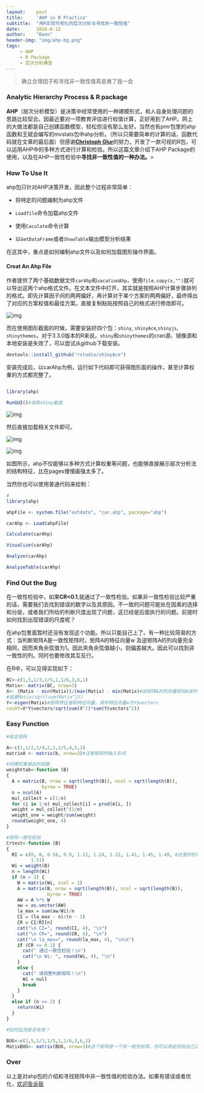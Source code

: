 ```yaml
---
layout:    post
title:     'AHP in R Practice'
subtitle:  "用R实现可视化的层次分析与寻找非一致性值"
date:      2016-6-12
author:    "Dann"
header-img: "img/ahp-bg.png"
tags:
     - AHP
     - R Package
     - 层次分析模型
---
```


> 确立合理因子和寻找非一致性值真是难了我一会

### Analytic Hierarchy Process & R package

<strong>AHP</strong>（层次分析模型）是决策中经常使用的一种建模形式，和人自身处理问题的思路比较契合。因最近要对一项教育评估进行权值计算，正好用到了AHP。网上的大做法都是自己创建函数模型，轻松但没有那么友好。当然也有pmr包里的ahp函数和王斌会编写的mvstats包中ahp分析。（所以只需要简单的计算的话，函数代码就在文章的最后面）但感谢<strong><a href="https://github.com/gluc">Christoph Glur</a></strong>的努力，开发了一款可视的R包，可以运用AHP中的多种方式进行计算和检验。所以这篇文章介绍下AHP Package的使用，以及在AHP一致性检验中<strong>寻找非一致性值的一种办法。</strong>>

### How To Use It 

ahp包只针对AHP决策开发，因此整个过程非常简单：

- 将特定的问题编制为ahp文件

- `Loadfile`命令加载ahp文件

- 使用`Caculate`命令计算

- 以`GetDataFrame`或者`ShowTable`输出模型分析结果

在这其中，重点是如何编制ahp文件以及如何加载图形操作界面。

#### Creat An Ahp File

作者提供了两个基础数据文件`carAhp`和`vacationAhp`，使用`file.copy(x,"")`就可以导出这两个ahp格式文件。在文本文件中打开，其实就是按照AHP计算步骤排列的格式。即先计算因子间的两两偏好，再计算对于某个方案的两两偏好，最终得出了对应的方案权值和最佳方案。直接复制粘贴按照自己的格式进行修改即可。

![img](/img/ahpcar.png)

而在使用图形截面的时候，需要安装好四个包：`shiny`, `shinyAce`,`shinyjs`, `shinythemes`。对于3.3.0版本的R来说，`shiny`和`shinythemes`的cran源、镜像源和本地安装是失效了，可以尝试从github下载安装。

```r
devtools::install_github("rstudio/shinyAce")
```

安装完成后，以carAhp为例，运行如下代码即可获得图形面的操作，甚至计算权重的方式都完整了。

```r

library(ahp)

RunGUI()#调用shiny截面
```
![img](/img/in-post/ahp-load.png)

然后直接加载相关文件即可。

![img](/img/in-post/ahp-visual.png)


![img](/img/in-post/ahp-caculate.png)

如图所示，ahp不仅能够以多种方式计算权重等问题，也能够直接展示层次分析法的结构特征，比在pages慢慢画强太多了。

当然你也可以使用普通代码来绘制：

```r
#
library(ahp)

ahpFile <- system.file("extdata", "car.ahp", package="ahp")

carAhp <- Load(ahpFile)

Calculate(carAhp)

Visualize(carAhp)

Analyze(carAhp)

AnalyzeTable(carAhp)

```

### Find Out the Bug

在一致性检验中，如果<strong>CR<0.1</strong>,就通过了一致性检验。如果非一致性检验比较严重的话，需要我们去找到错误的数字以及其原因。不一致的问题可能处在因素的选择和分层，或者我们所给的判断尺度出现了问题，这已经是后面执行的问题。前提时如何找到出现错误的尺度呢？

在ahp包里面暂时还没有发现这个功能。所以只能自己上了。有一种比较简易的方式：当判断矩阵A是一致性矩阵时，矩阵A的特征向量w 及逆矩阵A的列向量完全相同，因而夹角余弦值为1。因此夹角余弦值越小，则偏差越大。因此可以找到非一致性的列。同时也要修改其互反行。

在R中，可以见得实现如下：

```r
BC<-c(1,5,1/3,1/5,1,1/6,3,6,1)
Matix<- matrix(BC, nrow=3)
X<- (Matix - min(Matix))/(max(Matix) - min(Matix)#逆矩阵A的列向量即将A按列归一化处理
#或者Matix/sqrt(sum(Matix^2))
Y<-eigen(Matix)#矩阵特征值和特征向量，其中特征向量w为Y$vectors
cosXY=X*Y$vectors/sqrt(sum(X^2)*sum(Y$vectors^2))
```

### Easy Function

``` r
#给定矩阵

A<-c(1,1/2,1/4,2,1,1/5,4,5,1)
matrixA <- matrix(b, nrow=3)#注意矩阵的输入形式

#创建权重输出的函数
weighttab<-function (B) 
{
  A = matrix(B, nrow = sqrt(length(B)), ncol = sqrt(length(B)), 
             byrow = TRUE)
  n = ncol(A)
  mul_collect = c(1:n)
  for (i in 1:n) mul_collect[i] = prod(A[i, ])
  weight = mul_collect^(1/n)
  weight_one = weight/sum(weight)
  round(weight_one, 4)
}

#矩阵一致性检验
Crtest<-function (B) 
{
  RI = c(0, 0, 0.58, 0.9, 1.12, 1.24, 1.32, 1.41, 1.45, 1.49, #这里的检验值可以自行拓展
         1.51)
  Wi = weight(B)
  n = length(Wi)
  if (n > 2) {
    W = matrix(Wi, ncol = 1)
    A = matrix(B, nrow = sqrt(length(B)), ncol = sqrt(length(B)), 
               byrow = TRUE)
    AW = A %*% W
    aw = as.vector(AW)
    la_max = sum(aw/Wi)/n
    CI = (la_max - n)/(n - 1)
    CR = CI/RI[n]
    cat("\n CI=", round(CI, 4), "\n")
    cat("\n CR=", round(CR, 4), "\n")
    cat("\n la_max=", round(la_max, 4), "\n\n")
    if (CR <= 0.1) {
      cat(" 通过一致性检验！\n")
      cat("\n Wi: ", round(Wi, 4), "\n")
    }
    else {
      cat(" 请调整判断矩阵！\n")
      Wi = null
      break
    }
  }
  else if (n <= 2) {
    return(Wi)
  }
}

#如何监测是否有效？

BUG<-c(1,5,1/3,1/5,1,1/6,3,6,1)
MatixBUG<- matrix(BUG, nrow=3)#这个矩阵是一个非一致性矩阵，你可以用此检验自己之前的输入是否有错

```

### Over

以上是对ahp包的介绍和寻找矩阵中非一致性值的检验办法。如果有错误或者优化，<a href="mailto:dannsaoyou@gmail.com">欢迎告诉我</a>


